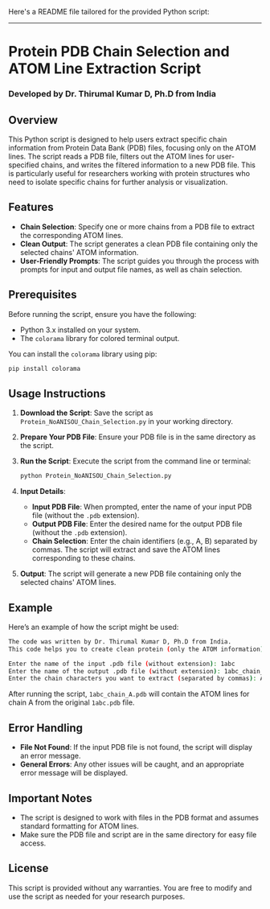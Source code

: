 Here's a README file tailored for the provided Python script:

---

# Protein PDB Chain Selection and ATOM Line Extraction Script

### Developed by Dr. Thirumal Kumar D, Ph.D from India

## Overview

This Python script is designed to help users extract specific chain information from Protein Data Bank (PDB) files, focusing only on the ATOM lines. The script reads a PDB file, filters out the ATOM lines for user-specified chains, and writes the filtered information to a new PDB file. This is particularly useful for researchers working with protein structures who need to isolate specific chains for further analysis or visualization.

## Features

- **Chain Selection**: Specify one or more chains from a PDB file to extract the corresponding ATOM lines.
- **Clean Output**: The script generates a clean PDB file containing only the selected chains' ATOM information.
- **User-Friendly Prompts**: The script guides you through the process with prompts for input and output file names, as well as chain selection.

## Prerequisites

Before running the script, ensure you have the following:

- Python 3.x installed on your system.
- The `colorama` library for colored terminal output.

You can install the `colorama` library using pip:

```bash
pip install colorama
```

## Usage Instructions

1. **Download the Script**: Save the script as `Protein_NoANISOU_Chain_Selection.py` in your working directory.

2. **Prepare Your PDB File**: Ensure your PDB file is in the same directory as the script.

3. **Run the Script**: Execute the script from the command line or terminal:

   ```bash
   python Protein_NoANISOU_Chain_Selection.py
   ```

4. **Input Details**:
   - **Input PDB File**: When prompted, enter the name of your input PDB file (without the `.pdb` extension).
   - **Output PDB File**: Enter the desired name for the output PDB file (without the `.pdb` extension).
   - **Chain Selection**: Enter the chain identifiers (e.g., A, B) separated by commas. The script will extract and save the ATOM lines corresponding to these chains.

5. **Output**: The script will generate a new PDB file containing only the selected chains' ATOM lines.

## Example

Here’s an example of how the script might be used:

```bash
The code was written by Dr. Thirumal Kumar D, Ph.D from India.
This code helps you to create clean protein (only the ATOM information) from the overall protein file retrieved from the Protein Data Bank in PDB format. You can also select the Chains of your interest.

Enter the name of the input .pdb file (without extension): 1abc
Enter the name of the output .pdb file (without extension): 1abc_chain_A
Enter the chain characters you want to extract (separated by commas): A
```

After running the script, `1abc_chain_A.pdb` will contain the ATOM lines for chain A from the original `1abc.pdb` file.

## Error Handling

- **File Not Found**: If the input PDB file is not found, the script will display an error message.
- **General Errors**: Any other issues will be caught, and an appropriate error message will be displayed.

## Important Notes

- The script is designed to work with files in the PDB format and assumes standard formatting for ATOM lines.
- Make sure the PDB file and script are in the same directory for easy file access.

## License

This script is provided without any warranties. You are free to modify and use the script as needed for your research purposes.
